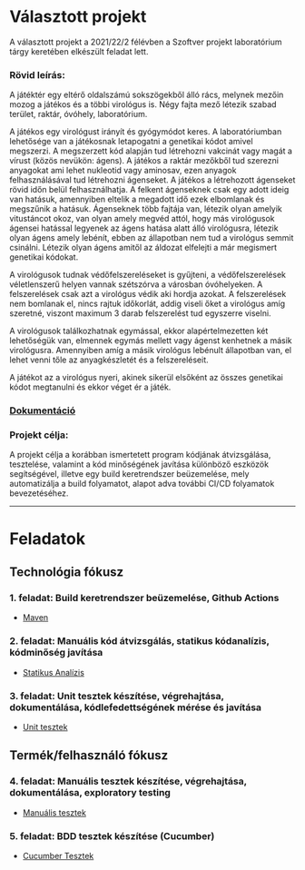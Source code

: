 # Választott projekt  
A választott projekt a 2021/22/2 félévben a Szoftver projekt laboratórium tárgy keretében elkészült feladat lett.

### Rövid leírás:  
A játéktér egy eltérő oldalszámú sokszögekből álló rács, melynek mezőin mozog a játékos és
a többi virológus is. Négy fajta mező létezik szabad terület, raktár, óvóhely, laboratórium.  

A játékos egy virológust irányít és gyógymódot keres. A laboratóriumban lehetősége van a játékosnak letapogatni a genetikai kódot amivel megszerzi. A megszerzett kód alapján tud létrehozni vakcinát vagy magát a vírust (közös nevükön: ágens). A játékos a raktár mezőkből tud szerezni anyagokat ami lehet nukleotid vagy aminosav, ezen anyagok felhasználásával tud létrehozni ágenseket. A játékos a létrehozott ágenseket rövid időn belül felhasználhatja. A felkent ágenseknek csak egy adott ideig van hatásuk, amennyiben eltelik a megadott idő ezek elbomlanak és megszűnik a hatásuk. Ágenseknek több fajtája van, létezik olyan amelyik vitustáncot okoz, van olyan amely megvéd attól, hogy más virológusok ágensei hatással legyenek az ágens hatása alatt álló virológusra, létezik olyan ágens amely lebénít, ebben az állapotban nem tud a virológus semmit csinálni. Létezik olyan ágens amitől az áldozat elfelejti a már megismert genetikai kódokat.  

A virológusok tudnak védőfelszereléseket is gyűjteni, a védőfelszerelések véletlenszerű helyen vannak szétszórva a városban óvóhelyeken. A felszerelések csak azt a virológus védik aki hordja azokat. A felszerelések nem
bomlanak el, nincs rajtuk időkorlát, addig viseli őket a virológus amíg szeretné, viszont
maximum 3 darab felszerelést tud egyszerre viselni.  

A virológusok találkozhatnak egymással, ekkor alapértelmezetten két lehetőségük van,
elmennek egymás mellett vagy ágenst kenhetnek a másik virológusra. Amennyiben amíg a
másik virológus lebénult állapotban van, el lehet venni tőle az anyagkészletét és a
felszereléseit.  

A játékot az a virológus nyeri, akinek sikerül elsőként az összes genetikai kódot megtanulni és
ekkor véget ér a játék.

### [Dokumentáció](Random_Csapatnev-Dokumentacio.pdf)  

### Projekt célja:
A projekt célja a korábban ismertetett program kódjának átvizsgálása, tesztelése, valamint a kód minőségének javítása különböző eszközök segítségével, illetve egy build keretrendszer beüzemelése, mely automatizálja a build folyamatot, alapot adva további CI/CD folyamatok bevezetéséhez.

---

# Feladatok
## Technológia fókusz

### 1. feladat: Build keretrendszer beüzemelése, Github Actions
- [Maven](doc/maven.md)

### 2. feladat: Manuális kód átvizsgálás, statikus kódanalízis, kódminőség javítása
- [Statikus Analízis](doc/staticanalysis.md)

### 3. feladat: Unit tesztek készítése, végrehajtása, dokumentálása, kódlefedettségének mérése és javítása
- [Unit tesztek](doc/unit_tesztek/unittesztek.md)

## Termék/felhasználó fókusz

### 4. feladat: Manuális tesztek készítése, végrehajtása, dokumentálása, exploratory testing
- [Manuális tesztek](doc/manualis_tesztek/manualistesztek.md)

### 5. feladat: BDD tesztek készítése (Cucumber)
- [Cucumber Tesztek](doc/cucumber.md)